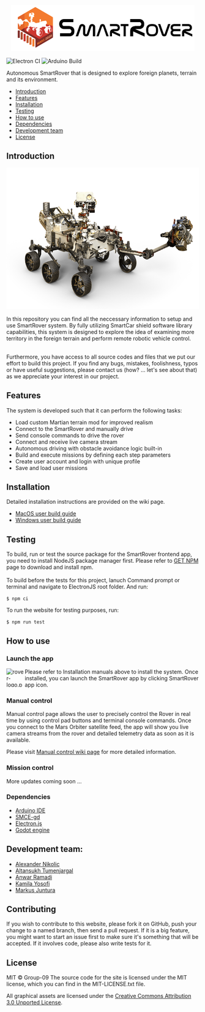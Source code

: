 <p align="center"><img src="https://github.com/DIT112-V21/group-09/blob/master/frontendApp/assets/images/rover-logo.png?raw=true" alt="rover-logo.png" width="480" height="121"></p>

![Electron CI](https://github.com/DIT112-V21/group-09/actions/workflows/electron-ci.yml/badge.svg)
![Arduino Build](https://github.com/DIT112-V21/group-09/actions/workflows/arduino-build.yml/badge.svg)

Autonomous SmartRover that is designed to explore foreign planets, terrain and its environment.

- [Introduction](#introduction)
- [Features](#features)
- [Installation](#installation)
- [Testing](#testing)
- [How to use](#how-to-use)
- [Dependencies](#dependencies)
- [Development team](#development-team)
- [License](#license)

## Introduction
<p align="center"><img src="https://github.com/DIT112-V21/group-09/blob/master/frontendApp/assets/images/home-rover-model.png?raw=true" alt="rover-logo.png" width="600" height="369"></p>
In this repository you can find all the neccessary information to setup and use SmartRover system. By fully 
utilizing SmartCar shield software library capabilities, this system is designed to explore the idea of examining more
territory in the foreign terrain and perform remote robotic vehicle control. <br /><br />

Furthermore, you have access to all source codes and files that we put our effort to build this project. If you find any bugs, mistakes, foolishness, typos or have useful suggestions, please contact us (how? ... let's see about that) as we appreciate your interest in our project.

## Features

The system is developed such that it can perform the following tasks: 

- Load custom Martian terrain mod for improved realism
- Connect to the SmartRover and manually drive
- Send console commands to drive the rover
- Connect and receive live camera stream
- Autonomous driving with obstacle avoidance logic built-in
- Build and execute missions by defining each step parameters
- Create user account and login with unique profile
- Save and load user missions

## Installation
Detailed installation instructions are provided on the wiki page.
* [MacOS user build guide](https://github.com/DIT112-V21/group-09/wiki/MacOS-user-build-guide)
* [Windows user build guide](https://github.com/DIT112-V21/group-09/wiki/Windows-user-build-guide)

## Testing

To build, run or test the source package for the SmartRover frontend app, you need to install NodeJS package manager first. Please refer to [GET NPM](https://www.npmjs.com/get-npm) page to download and install npm. <br /><br />
To build before the tests for this project, lanuch Command prompt or terminal and navigate to ElectronJS root folder. And run:

    $ npm ci

To run the website for testing purposes, run:

    $ npm run test

## How to use

### Launch the app
<p><img align="left" src="https://raw.githubusercontent.com/DIT112-V21/group-09/master/frontendApp/assets/images/favicon.ico" alt="rover-logo.png" width="48" height="48">
Please refer to Installation manuals above to install the system. Once installed, you can launch the SmartRover app by clicking SmartRover app icon.</p>
    
### Manual control
Manual control page allows the user to precisely control the Rover in real time by using control pad buttons and terminal console commands. Once you connect to the Mars Orbiter satellite feed, the app will show you live camera streams from the rover and detailed telemetry data as soon as it is available. 

Please visit [Manual control wiki page](https://github.com/DIT112-V21/group-09/wiki/Manual-control-of-the-Rover) for more detailed information.

### Mission control

More updates coming soon ...

### Dependencies

- [Arduino IDE](https://www.arduino.cc/en/software)
- [SMCE-gd](https://github.com/ItJustWorksTM/smce-gd)
- [Electron.js](https://www.electronjs.org/)
- [Godot engine](https://godotengine.org/)

## Development team:
- [Alexander Nikolic](https://github.com/nikalc)
- [Altansukh Tumenjargal](https://github.com/axe007)
- [Anwar Ramadi](https://github.com/ramadi-a)
- [Kamila Yosofi](https://github.com/kam56)
- [Markus Juntura](https://github.com/OneMoreOreo)

## Contributing

If you wish to contribute to this website, please fork it on GitHub, push your change to a named branch, then send a pull request. If it is a big feature, you might want to start an issue first to make sure it's something that will be accepted. If it involves code, please also write tests for it.

## License

MIT © Group-09
The source code for the site is licensed under the MIT license, which you can find in the MIT-LICENSE.txt file.

All graphical assets are licensed under the [Creative Commons Attribution 3.0 Unported License](https://creativecommons.org/licenses/by/3.0/).
